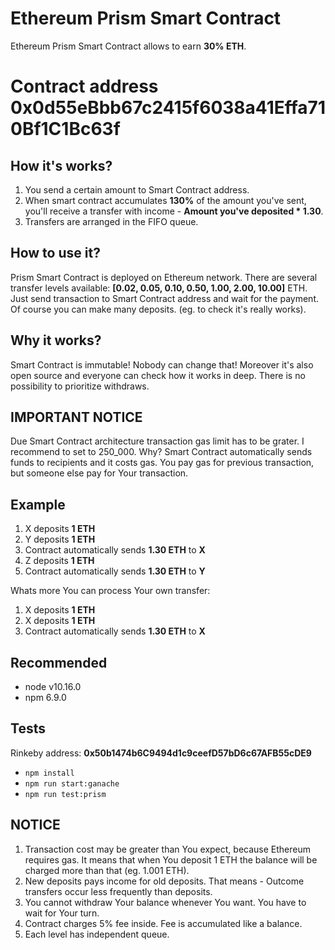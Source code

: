 Ethereum Prism Smart Contract
==========

Ethereum Prism Smart Contract allows to earn **30% ETH**.

# Contract address 0x0d55eBbb67c2415f6038a41Effa710Bf1C1Bc63f

## How it's works? 
1. You send a certain amount to Smart Contract address.
2. When smart contract accumulates **130%** of the amount you've sent, you'll receive a transfer with income - **Amount you've deposited * 1.30**.
3. Transfers are arranged in the FIFO queue.

## How to use it?

Prism Smart Contract is deployed on Ethereum network. There are several transfer levels available: **[0.02, 0.05, 0.10, 0.50, 1.00, 2.00, 10.00]** ETH. Just send transaction to Smart Contract address and wait for the payment. Of course you can make many deposits. (eg. to check it's really works).

## Why it works?

Smart Contract is immutable! Nobody can change that! Moreover it's also open source and everyone can check how it works in deep. There is no possibility to prioritize withdraws.

## IMPORTANT NOTICE

Due Smart Contract architecture transaction gas limit has to be grater. I recommend to set to 250_000. Why? Smart Contract automatically sends funds to recipients and it costs gas. You pay gas for previous transaction, but someone else pay for Your transaction.

## Example

1. X deposits **1 ETH**
2. Y deposits **1 ETH**
3. Contract automatically sends **1.30 ETH** to **X**
4. Z deposits **1 ETH**
5. Contract automatically sends **1.30 ETH** to **Y**

Whats more You can process Your own transfer:

1. X deposits **1 ETH**
2. X deposits **1 ETH**
3. Contract automatically sends **1.30 ETH** to **X**

## Recommended

- node v10.16.0
- npm 6.9.0

## Tests
Rinkeby address:
**0x50b1474b6C9494d1c9ceefD57bD6c67AFB55cDE9**

* ```npm install```
* ```npm run start:ganache```
* ```npm run test:prism```

## NOTICE

1. Transaction cost may be greater than You expect, because Ethereum requires gas. It means that when You deposit 1 ETH the balance will be charged more than that (eg. 1.001 ETH).
2. New deposits pays income for old deposits. That means - Outcome transfers occur less frequently than deposits.
3. You cannot withdraw Your balance whenever You want. You have to wait for Your turn.
4. Contract charges 5% fee inside. Fee is accumulated like a balance.
5. Each level has independent queue. 